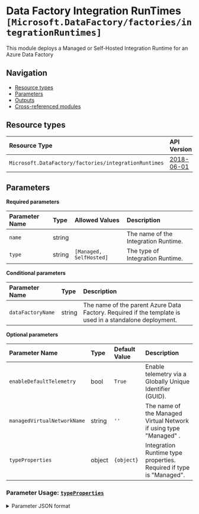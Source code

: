 # Data Factory Integration RunTimes `[Microsoft.DataFactory/factories/integrationRuntimes]`

This module deploys a Managed or Self-Hosted Integration Runtime for an Azure Data Factory

## Navigation

- [Resource types](#Resource-types)
- [Parameters](#Parameters)
- [Outputs](#Outputs)
- [Cross-referenced modules](#Cross-referenced-modules)

## Resource types

| Resource Type | API Version |
| :-- | :-- |
| `Microsoft.DataFactory/factories/integrationRuntimes` | [2018-06-01](https://learn.microsoft.com/en-us/azure/templates/Microsoft.DataFactory/2018-06-01/factories/integrationRuntimes) |

## Parameters

**Required parameters**

| Parameter Name | Type | Allowed Values | Description |
| :-- | :-- | :-- | :-- |
| `name` | string |  | The name of the Integration Runtime. |
| `type` | string | `[Managed, SelfHosted]` | The type of Integration Runtime. |

**Conditional parameters**

| Parameter Name | Type | Description |
| :-- | :-- | :-- |
| `dataFactoryName` | string | The name of the parent Azure Data Factory. Required if the template is used in a standalone deployment. |

**Optional parameters**

| Parameter Name | Type | Default Value | Description |
| :-- | :-- | :-- | :-- |
| `enableDefaultTelemetry` | bool | `True` | Enable telemetry via a Globally Unique Identifier (GUID). |
| `managedVirtualNetworkName` | string | `''` | The name of the Managed Virtual Network if using type "Managed" . |
| `typeProperties` | object | `{object}` | Integration Runtime type properties. Required if type is "Managed". |


### Parameter Usage: [`typeProperties`](https://learn.microsoft.com/en-us/azure/templates/microsoft.datafactory/factories/integrationruntimes?tabs=bicep#integrationruntime-objects)

<details>

<summary>Parameter JSON format</summary>

```json
"typeProperties": {
    "value": {
        "computeProperties": {
            "location": "AutoResolve"
        }
    }
}
```

<details>

<summary>Bicep format</summary>

```bicep
typeProperties: {
    computeProperties: {
        location: 'AutoResolve'
    }
}
```

<details>
<p>

## Outputs

| Output Name | Type | Description |
| :-- | :-- | :-- |
| `name` | string | The name of the Integration Runtime. |
| `resourceGroupName` | string | The name of the Resource Group the Integration Runtime was created in. |
| `resourceId` | string | The resource ID of the Integration Runtime. |

## Cross-referenced modules

_None_
